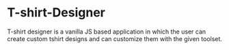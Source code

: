 # T-shirt-Designer
T-shirt designer is a vanilla JS based application in which the user can create custom tshirt designs and can customize them with the given toolset.
